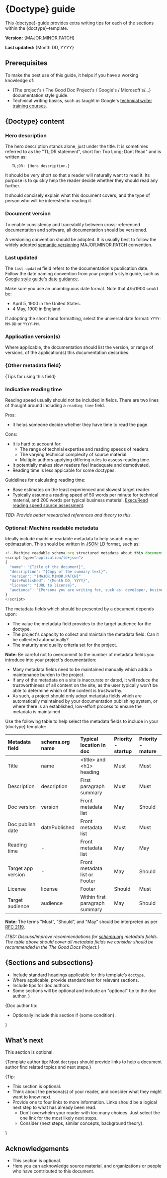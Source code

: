 # {Doctype} guide

This {doctype}-guide provides extra writing tips for each of the sections within the {doctype}-template.

**Version:** {MAJOR.MINOR.PATCH}

**Last updated:** {Month DD, YYYY}

## Prerequisites

To make the best use of this guide, it helps if you have a working knowledge of:

* {The project's / The Good Doc Project's / Google's / Microsoft's/...} documentation style guide.
* Technical writing basics, such as taught in Google's [technical writer training courses](https://developers.google.com/tech-writing).

## {Doctype} content
### Hero description
The hero description stands alone, just under the title. It is sometimes referred to as the "TL;DR statement", short for: Too Long; Dont Read" and is written as:
```
   TL;DR: {Hero description.}
```

It should be very short so that a reader will naturally want to read it. Its purpose is to quickly help the reader decide whether they should read any further.

It should concisely explain what this document covers, and the type of person who will be interested in reading it. 

### Document version
To enable consistency and traceability between cross-referenced documentation and software, all documentation should be versioned.

A versioning convention should be adopted. It is usually best to follow the widely adopted [semantic versioning](https://semver.org/) MAJOR.MINOR.PATCH convention.

### Last updated

The ```last updated``` field refers to the documentation's publication date. Follow the date naming convention from your project's style guide, such as [Google style guide's date guidance](https://developers.google.com/style/dates-times).

Make sure you use an unambiguous date format. Note that 4/5/1900 could be:
* April 5, 1900 in the United States.
* 4 May, 1900 in England.

If adopting the short hand formatting, select the universal date format: ```YYYY-MM-DD``` or ```YYYY-MM```.

### Application version(s)
Where applicable, the documentation should list the version, or range of versions, of the application(s) this documentation describes.

### {Other metadata field}

{Tips for using this field}

### Indicative reading time

Reading speed usually should not be included in fields. There are two lines of thought around including a ```reading time``` field.

Pros:
* It helps someone decide whether they have time to read the page.

Cons:
* It is hard to account for:
    * The range of technial expertise and reading speeds of readers.
    * The varying technical complexity of source material.
    * Multiple authors applying differing rules to assess reading time.
* It potentially makes slow readers feel inadequate and demotivated.
* Reading time is less appicable for some doctypes.

Guidelines for calculating reading time:
* Base estimates on the least experienced and slowest target reader.
* Typically assume a reading speed of 50 words per minute for technical material, and 200 words per typical business material. [ExecuRead reading speed source assessment](https://secure.execuread.com/facts/#:~:text=The%20average%20reading%20speed%20is,roughly%202%20minutes%20per%20page.).

_TBD: Provide better researched references and theory to this._


### Optional: Machine readable metadata

Ideally include machine readable metadata to help search engine optimazation. This should be written in [JSON-LD](http://json-ld.org/) format, such as:

```javascript
<!--Machine readable schema.org structured metadata about this document.-->
<script type="application/ld+json">
{
  "name": "{Title of the document}",
  "description": "{Copy of the summary text}",
  "version": "{MAJOR.MINOR.PATCH}"
  "datePublished": "{Month DD, YYYY}",
  "license": "{URL to license}",
  "audience": "{Persona you are writing for, such as: developer, business manager, …}"
}
</script>
```

The metadata fields which should be presented by a document depends upon:
* The value the metadata field provides to the target audience for the doctype.
* The project's capacity to collect and maintain the metadata field. Can it be collected automatically?
* The maturity and quality criteria set for the project.

**Note:** Be careful not to overcommit to the number of metadata fields you introduce into your project's documentation:
* Many metadata fields need to be maintained manually which adds a maintenance burden to the project.
* If any of the metadata on a site is inaccurate or dated, it will reduce the trustworthiness of all content on the site, as the user typically won’t be able to determine which of the content is trustworthy.
* As such, a project should only adopt metadata fields which are automatically maintained by your documentation publishing system, or where there is an established, low-effort process to ensure the metadata is maintained.

Use the following table to help select the metadata fields to include in your {doctype} template:

|Metadata field    |schema.org name|Typical location in doc         |Priority - startup|Priority - mature|
|:-----------------|:--------------|:-------------------------------|:-----------------|:----------------|
|Title             |name           |\<title> and \<h1> heading      |Must              |Must             |
|Description       |description    |First paragraph summary         |Must              |Must             |
|Doc version       |version        |Front metadata list             |May               |Should           |
|Doc publish date  |datePublished  |Front metadata list             |Must              |Must             |
|Reading time      |-              |Front metadata list             |May               |May              |
|Target app version|-              |Front metadata list or Footer   |May               |Should           |
|License           |license        |Footer                          |Should            |Must             |
|Target audience   |audience       |Within first paragraph summary  |May               |Should           |

**Note:** The terms "Must”, "Should”, and "May” should be interpreted as per [RFC 2119](https://www.ietf.org/rfc/rfc2119.txt).

_(TBD: Discuss/improve recommendations for [schema.org](https://schema.org/) metadata fields. The table above should cover all metadata fields we consider should be recommended in the The Good Docs Project.}_

## {Sections and subsections}


* Include standard headings applicable for this template’s `doctype`.
* Where applicable, provide standard text for relevant sections.
* Include tips for doc authors.
* Some sections will be optional and include an "optional" tip to the doc author.
}

{Doc author tip:

* Optionally include this section if {some condition}.

}

## What’s next

This section is optional.


{Template author tip: Most `doctypes` should provide links to help a document author find related topics and next steps.}

{Tip:

* This section is optional.
* Think about the persona(s) of your reader, and consider what they might want to know next. 
* Provide one to four links to more information. Links should be a logical next step to what has already been read.
    * Don't overwhelm your reader with too many choices. Just select the one link for the most likely next steps.
    * Consider {next steps, similar concepts, background theory}.

}

## Acknowledgements

* This section is optional.
* Here you can acknowledge source material, and organizations or people who have contributed to this document.